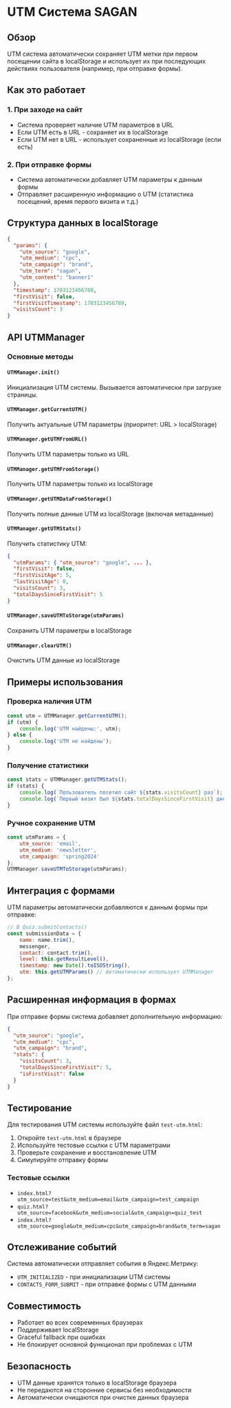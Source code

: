 # UTM Система SAGAN

## Обзор

UTM система автоматически сохраняет UTM метки при первом посещении сайта в localStorage и использует их при последующих действиях пользователя (например, при отправке формы).

## Как это работает

### 1. При заходе на сайт
- Система проверяет наличие UTM параметров в URL
- Если UTM есть в URL - сохраняет их в localStorage
- Если UTM нет в URL - использует сохраненные из localStorage (если есть)

### 2. При отправке формы
- Система автоматически добавляет UTM параметры к данным формы
- Отправляет расширенную информацию о UTM (статистика посещений, время первого визита и т.д.)

## Структура данных в localStorage

```json
{
  "params": {
    "utm_source": "google",
    "utm_medium": "cpc", 
    "utm_campaign": "brand",
    "utm_term": "sagan",
    "utm_content": "banner1"
  },
  "timestamp": 1703123456789,
  "firstVisit": false,
  "firstVisitTimestamp": 1703123456789,
  "visitsCount": 3
}
```

## API UTMManager

### Основные методы

#### `UTMManager.init()`
Инициализация UTM системы. Вызывается автоматически при загрузке страницы.

#### `UTMManager.getCurrentUTM()`
Получить актуальные UTM параметры (приоритет: URL > localStorage)

#### `UTMManager.getUTMFromURL()`
Получить UTM параметры только из URL

#### `UTMManager.getUTMFromStorage()`
Получить UTM параметры только из localStorage

#### `UTMManager.getUTMDataFromStorage()`
Получить полные данные UTM из localStorage (включая метаданные)

#### `UTMManager.getUTMStats()`
Получить статистику UTM:
```json
{
  "utmParams": { "utm_source": "google", ... },
  "firstVisit": false,
  "firstVisitAge": 5,
  "lastVisitAge": 0,
  "visitsCount": 3,
  "totalDaysSinceFirstVisit": 5
}
```

#### `UTMManager.saveUTMToStorage(utmParams)`
Сохранить UTM параметры в localStorage

#### `UTMManager.clearUTM()`
Очистить UTM данные из localStorage

## Примеры использования

### Проверка наличия UTM
```javascript
const utm = UTMManager.getCurrentUTM();
if (utm) {
    console.log('UTM найдены:', utm);
} else {
    console.log('UTM не найдены');
}
```

### Получение статистики
```javascript
const stats = UTMManager.getUTMStats();
if (stats) {
    console.log(`Пользователь посетил сайт ${stats.visitsCount} раз`);
    console.log(`Первый визит был ${stats.totalDaysSinceFirstVisit} дней назад`);
}
```

### Ручное сохранение UTM
```javascript
const utmParams = {
    utm_source: 'email',
    utm_medium: 'newsletter',
    utm_campaign: 'spring2024'
};
UTMManager.saveUTMToStorage(utmParams);
```

## Интеграция с формами

UTM параметры автоматически добавляются к данным формы при отправке:

```javascript
// В Quiz.submitContacts()
const submissionData = {
    name: name.trim(),
    messenger,
    contact: contact.trim(),
    level: this.getResultLevel(),
    timestamp: new Date().toISOString(),
    utm: this.getUTMParams() // Автоматически использует UTMManager
};
```

## Расширенная информация в формах

При отправке формы система добавляет дополнительную информацию:

```json
{
  "utm_source": "google",
  "utm_medium": "cpc",
  "utm_campaign": "brand",
  "stats": {
    "visitsCount": 3,
    "totalDaysSinceFirstVisit": 5,
    "isFirstVisit": false
  }
}
```

## Тестирование

Для тестирования UTM системы используйте файл `test-utm.html`:

1. Откройте `test-utm.html` в браузере
2. Используйте тестовые ссылки с UTM параметрами
3. Проверьте сохранение и восстановление UTM
4. Симулируйте отправку формы

### Тестовые ссылки
- `index.html?utm_source=test&utm_medium=email&utm_campaign=test_campaign`
- `quiz.html?utm_source=facebook&utm_medium=social&utm_campaign=quiz_test`
- `index.html?utm_source=google&utm_medium=cpc&utm_campaign=brand&utm_term=sagan`

## Отслеживание событий

Система автоматически отправляет события в Яндекс.Метрику:

- `UTM_INITIALIZED` - при инициализации UTM системы
- `CONTACTS_FORM_SUBMIT` - при отправке формы с UTM данными

## Совместимость

- Работает во всех современных браузерах
- Поддерживает localStorage
- Graceful fallback при ошибках
- Не блокирует основной функционал при проблемах с UTM

## Безопасность

- UTM данные хранятся только в localStorage браузера
- Не передаются на сторонние сервисы без необходимости
- Автоматически очищаются при очистке данных браузера
